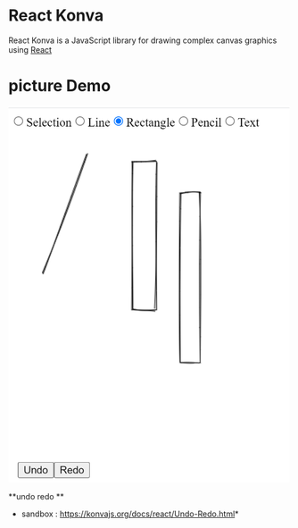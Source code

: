 # React Konva

React Konva is a JavaScript library for drawing complex canvas graphics using [React](https://reactjs.org/)

# picture Demo

![Demo](./img.png)

**undo redo **
* sandbox : https://konvajs.org/docs/react/Undo-Redo.html*
